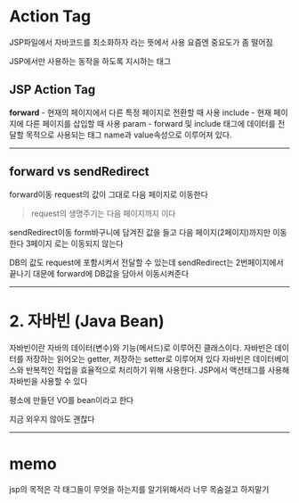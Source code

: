# Action Tag

JSP파일에서 자바코드를 최소화하자 라는 뜻에서 사용
요즘엔 중요도가 좀 떨어짐

JSP에서만 사용하는 동작을 하도록 지시하는 태그

## JSP Action Tag

**forward** - 현재의 페이지에서 다른 특정 페이지로 전환할 때 사용
include - 현재 페이지에 다른 페이지를 삽입할 때 사용
param - forward 및 include 태그에 데이터를 전달할 목적으로 사용되는 태그 name과 value속성으로 이루어져 있다.

---

## forward vs sendRedirect

forward이동
request의 값이 그대로 다음 페이지로 이동한다

> request의 생명주기는 다음 페이지까지 이다

sendRedirect이동
form바구니에 담겨진 값을 들고 다음 페이지(2페이지)까지만 이동한다
3페이지 로는 이동되지 않는다

DB의 값도 request에 포함시켜서 전달할 수 있는데
sendRedirect는 2번페이지에서 끝나기 대문에 forward에 DB값을 담아서 이동시켜준다

---

# 2. 자바빈 (Java Bean)

자바빈이란 자바의 데이터(변수)와 기능(메서드)로 이루어진 클래스이다.
자바빈은 데이터를 저장하는 읽어오는 getter, 저장하는 setter로 이루어져 있다
자바빈은 데이터베이스와 반복적인 작업을 효율적으로 처리하기 위해 사용한다.
JSP에서 액션태그를 사용해 자바빈을 사용할 수 있다

평소에 만들던 VO를 bean이라고 한다

지금 외우지 않아도 괜찮다

---

# memo

jsp의 목적은 각 태그들이 무엇을 하는지를 알기위해서라
너무 목숨걸고 하지말기
